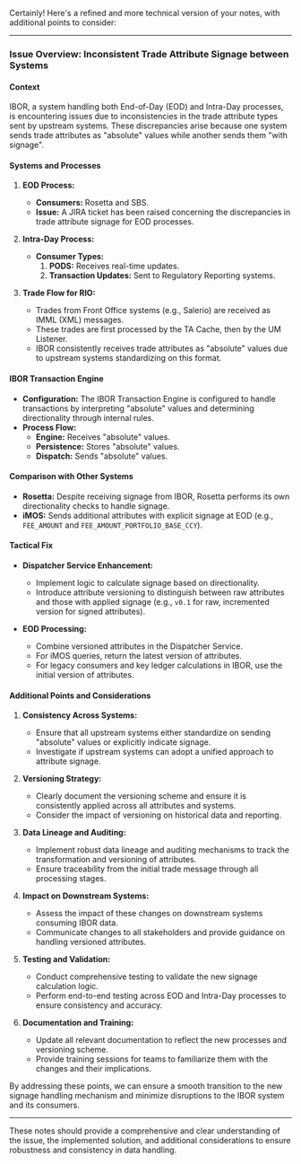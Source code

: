Certainly! Here's a refined and more technical version of your notes, with additional points to consider:

---

### Issue Overview: Inconsistent Trade Attribute Signage between Systems

#### Context
IBOR, a system handling both End-of-Day (EOD) and Intra-Day processes, is encountering issues due to inconsistencies in the trade attribute types sent by upstream systems. These discrepancies arise because one system sends trade attributes as "absolute" values while another sends them "with signage".

#### Systems and Processes
1. **EOD Process:**
   - **Consumers:** Rosetta and SBS.
   - **Issue:** A JIRA ticket has been raised concerning the discrepancies in trade attribute signage for EOD processes.

2. **Intra-Day Process:**
   - **Consumer Types:**
     1. **PODS:** Receives real-time updates.
     2. **Transaction Updates:** Sent to Regulatory Reporting systems.

3. **Trade Flow for RIO:**
   - Trades from Front Office systems (e.g., Salerio) are received as IMML (XML) messages.
   - These trades are first processed by the TA Cache, then by the UM Listener.
   - IBOR consistently receives trade attributes as "absolute" values due to upstream systems standardizing on this format.

#### IBOR Transaction Engine
- **Configuration:** The IBOR Transaction Engine is configured to handle transactions by interpreting "absolute" values and determining directionality through internal rules.
- **Process Flow:** 
  - **Engine:** Receives "absolute" values.
  - **Persistence:** Stores "absolute" values.
  - **Dispatch:** Sends "absolute" values.

#### Comparison with Other Systems
- **Rosetta:** Despite receiving signage from IBOR, Rosetta performs its own directionality checks to handle signage.
- **iMOS:** Sends additional attributes with explicit signage at EOD (e.g., `FEE_AMOUNT` and `FEE_AMOUNT_PORTFOLIO_BASE_CCY`).

#### Tactical Fix
- **Dispatcher Service Enhancement:**
  - Implement logic to calculate signage based on directionality.
  - Introduce attribute versioning to distinguish between raw attributes and those with applied signage (e.g., `v0.1` for raw, incremented version for signed attributes).

- **EOD Processing:**
  - Combine versioned attributes in the Dispatcher Service.
  - For iMOS queries, return the latest version of attributes.
  - For legacy consumers and key ledger calculations in IBOR, use the initial version of attributes.

#### Additional Points and Considerations
1. **Consistency Across Systems:**
   - Ensure that all upstream systems either standardize on sending "absolute" values or explicitly indicate signage.
   - Investigate if upstream systems can adopt a unified approach to attribute signage.

2. **Versioning Strategy:**
   - Clearly document the versioning scheme and ensure it is consistently applied across all attributes and systems.
   - Consider the impact of versioning on historical data and reporting.

3. **Data Lineage and Auditing:**
   - Implement robust data lineage and auditing mechanisms to track the transformation and versioning of attributes.
   - Ensure traceability from the initial trade message through all processing stages.

4. **Impact on Downstream Systems:**
   - Assess the impact of these changes on downstream systems consuming IBOR data.
   - Communicate changes to all stakeholders and provide guidance on handling versioned attributes.

5. **Testing and Validation:**
   - Conduct comprehensive testing to validate the new signage calculation logic.
   - Perform end-to-end testing across EOD and Intra-Day processes to ensure consistency and accuracy.

6. **Documentation and Training:**
   - Update all relevant documentation to reflect the new processes and versioning scheme.
   - Provide training sessions for teams to familiarize them with the changes and their implications.

By addressing these points, we can ensure a smooth transition to the new signage handling mechanism and minimize disruptions to the IBOR system and its consumers.

---

These notes should provide a comprehensive and clear understanding of the issue, the implemented solution, and additional considerations to ensure robustness and consistency in data handling.